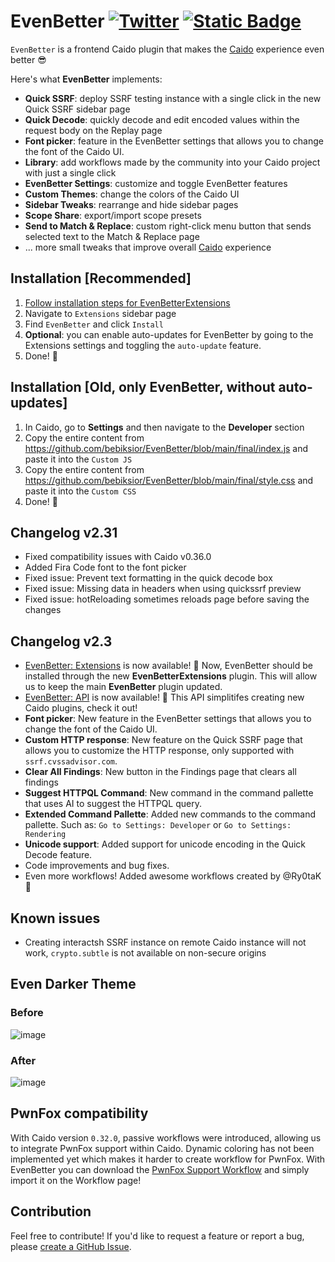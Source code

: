 # EvenBetter [![Twitter](https://img.shields.io/twitter/url/https/twitter.com/cloudposse.svg?style=social&label=Follow%20me)](https://twitter.com/bebiksior) [![Static Badge](https://img.shields.io/badge/TODO%20List-00000?style=flat&color=%233251ed)](https://github.com/users/bebiksior/projects/2)

`EvenBetter` is a frontend Caido plugin that makes the [Caido](https://github.com/caido) experience even better 😎

Here's what **EvenBetter** implements:

- **Quick SSRF**: deploy SSRF testing instance with a single click in the new Quick SSRF sidebar page
- **Quick Decode**: quickly decode and edit encoded values within the request body on the Replay page
- **Font picker**: feature in the EvenBetter settings that allows you to change the font of the Caido UI.
- **Library**: add workflows made by the community into your Caido project with just a single click
- **EvenBetter Settings**: customize and toggle EvenBetter features
- **Custom Themes**: change the colors of the Caido UI
- **Sidebar Tweaks**: rearrange and hide sidebar pages
- **Scope Share**: export/import scope presets
- **Send to Match & Replace**: custom right-click menu button that sends selected text to the Match & Replace page
- ... more small tweaks that improve overall [Caido](https://github.com/caido) experience

## Installation [Recommended]

1. [Follow installation steps for EvenBetterExtensions](https://github.com/bebiksior/EvenBetterExtensions)
2. Navigate to `Extensions` sidebar page
3. Find `EvenBetter` and click `Install`
4. **Optional**: you can enable auto-updates for EvenBetter by going to the Extensions settings and toggling the `auto-update` feature.
5. Done! 🎉

## Installation [Old, only EvenBetter, without auto-updates]

1. In Caido, go to **Settings** and then navigate to the **Developer** section
2. Copy the entire content from https://github.com/bebiksior/EvenBetter/blob/main/final/index.js and paste it into the `Custom JS`
3. Copy the entire content from https://github.com/bebiksior/EvenBetter/blob/main/final/style.css and paste it into the `Custom CSS`
4. Done! 🎉


## Changelog v2.31
- Fixed compatibility issues with Caido v0.36.0
- Added Fira Code font to the font picker
- Fixed issue: Prevent text formatting in the quick decode box
- Fixed issue: Missing data in headers when using quickssrf preview
- Fixed issue: hotReloading sometimes reloads page before saving the changes

## Changelog v2.3

- [EvenBetter: Extensions](https://github.com/bebiksior/EvenBetterExtensions) is now available! 🎉 Now, EvenBetter should be installed through the new **EvenBetterExtensions** plugin. This will allow us to keep the main **EvenBetter** plugin updated.
- [EvenBetter: API](https://github.com/bebiksior/EvenBetterAPI) is now available! 🎉 This API simplitifes creating new Caido plugins, check it out!
- **Font picker**: New feature in the EvenBetter settings that allows you to change the font of the Caido UI.
- **Custom HTTP response**: New feature on the Quick SSRF page that allows you to customize the HTTP response, only supported with `ssrf.cvssadvisor.com`.
- **Clear All Findings**: New button in the Findings page that clears all findings
- **Suggest HTTPQL Command**: New command in the command pallette that uses AI to suggest the HTTPQL query.
- **Extended Command Pallette**: Added new commands to the command pallette. Such as: `Go to Settings: Developer` or `Go to Settings: Rendering`
- **Unicode support**: Added support for unicode encoding in the Quick Decode feature.
- Code improvements and bug fixes.
- Even more workflows! Added awesome workflows created by @Ry0taK 🎉

## Known issues

- Creating interactsh SSRF instance on remote Caido instance will not work, `crypto.subtle` is not available on non-secure origins

## Even Darker Theme

### Before

![image](https://github.com/bebiksior/EvenBetter/assets/71410238/efd7a8b7-797b-4093-b794-acb162a72a64)

### After

![image](https://github.com/bebiksior/EvenBetter/assets/71410238/405d095e-338b-4796-b722-555d8eb73e92)

## PwnFox compatibility

With Caido version `0.32.0`, passive workflows were introduced, allowing us to integrate PwnFox support within Caido. Dynamic coloring has not been implemented yet which makes it harder to create workflow for PwnFox. With EvenBetter you can download the [PwnFox Support Workflow](https://github.com/bebiksior/EvenBetter/workflow/workflow-PwnFox_Support.json) and simply import it on the Workflow page!

## Contribution

Feel free to contribute! If you'd like to request a feature or report a bug, please [create a GitHub Issue](https://github.com/bebiksior/EvenBetter/issues/new).
